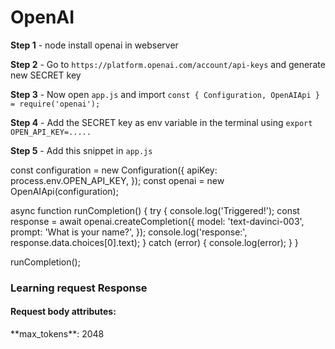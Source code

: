 # OpenAI

**Step 1** - node install openai in webserver

**Step 2** - Go to `https://platform.openai.com/account/api-keys` and generate new SECRET key

**Step 3** - Now open `app.js` and import `const { Configuration, OpenAIApi } = require('openai');`

**Step 4** - Add the SECRET key as env variable in the terminal using `export OPEN_API_KEY=.....`

**Step 5** - Add this snippet in `app.js`

const configuration = new Configuration({
  apiKey: process.env.OPEN_API_KEY,
});
const openai = new OpenAIApi(configuration);

async function runCompletion() {
  try {
    console.log('Triggered!');
    const response = await openai.createCompletion({
      model: 'text-davinci-003',
      prompt: 'What is your name?',
    });
    console.log('response:', response.data.choices[0].text);
  } catch (error) {
    console.log(error);
  }
}

runCompletion();


<h3>Learning request Response</h3>
<h4>Request body attributes: </h4>
**max_tokens**: 2048
